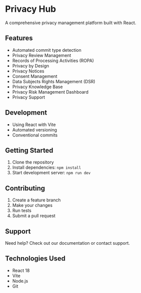 # Privacy Hub

A comprehensive privacy management platform built with React.

## Features
- Automated commit type detection
- Privacy Review Management
- Records of Processing Activities (ROPA)
- Privacy by Design
- Privacy Notices
- Consent Management
- Data Subjects Rights Management (DSR)
- Privacy Knowledge Base
- Privacy Risk Management Dashboard
- Privacy Support

## Development
- Using React with Vite
- Automated versioning
- Conventional commits

## Getting Started
1. Clone the repository
2. Install dependencies: `npm install`
3. Start development server: `npm run dev`

## Contributing
1. Create a feature branch
2. Make your changes
3. Run tests
4. Submit a pull request

## Support
Need help? Check out our documentation or contact support.

## Technologies Used
- React 18
- Vite
- Node.js
- Git
